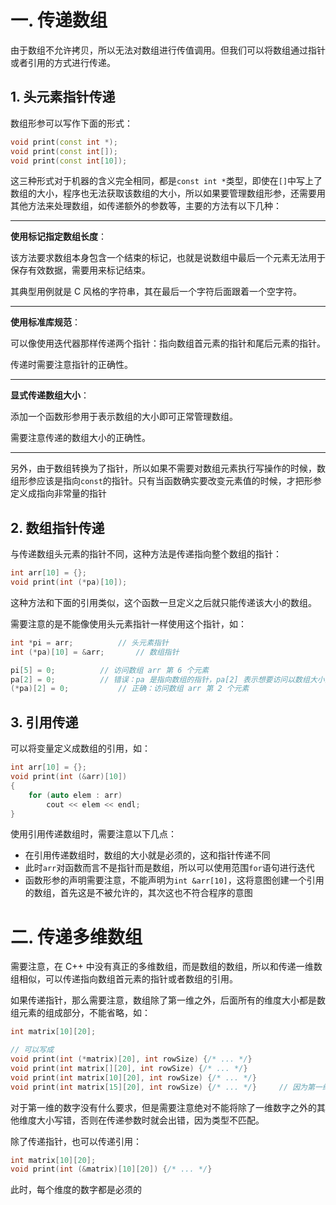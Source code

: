 # 一. 传递数组

由于数组不允许拷贝，所以无法对数组进行传值调用。但我们可以将数组通过指针或者引用的方式进行传递。

## 1. 头元素指针传递

数组形参可以写作下面的形式：

```c++
void print(const int *);
void print(const int[]);
void print(const int[10]);
```

这三种形式对于机器的含义完全相同，都是`const int *`类型，即使在`[]`中写上了数组的大小，程序也无法获取该数组的大小，所以如果要管理数组形参，还需要用其他方法来处理数组，如传递额外的参数等，主要的方法有以下几种：

****

**使用标记指定数组长度**：

该方法要求数组本身包含一个结束的标记，也就是说数组中最后一个元素无法用于保存有效数据，需要用来标记结束。

其典型用例就是 C 风格的字符串，其在最后一个字符后面跟着一个空字符。

****

**使用标准库规范**：

可以像使用迭代器那样传递两个指针：指向数组首元素的指针和尾后元素的指针。

传递时需要注意指针的正确性。

****

**显式传递数组大小**：

添加一个函数形参用于表示数组的大小即可正常管理数组。

需要注意传递的数组大小的正确性。

****

另外，由于数组转换为了指针，所以如果不需要对数组元素执行写操作的时候，数组形参应该是指向`const`的指针。只有当函数确实要改变元素值的时候，才把形参定义成指向非常量的指针



## 2. 数组指针传递

与传递数组头元素的指针不同，这种方法是传递指向整个数组的指针：

```c++
int arr[10] = {};
void print(int (*pa)[10]);
```

这种方法和下面的引用类似，这个函数一旦定义之后就只能传递该大小的数组。

需要注意的是不能像使用头元素指针一样使用这个指针，如：

```c++
int *pi = arr;			// 头元素指针
int (*pa)[10] = &arr;		// 数组指针

pi[5] = 0;			// 访问数组 arr 第 6 个元素
pa[2] = 0;			// 错误：pa 是指向数组的指针，pa[2] 表示想要访问以数组大小为单位的第 3 个元素，由于未定义，所以产生错误
(*pa)[2] = 0;			// 正确：访问数组 arr 第 2 个元素
```



## 3. 引用传递

可以将变量定义成数组的引用，如：

```c++
int arr[10] = {};
void print(int (&arr)[10])
{
    for (auto elem : arr)
        cout << elem << endl;
}
```

使用引用传递数组时，需要注意以下几点：

- 在引用传递数组时，数组的大小就是必须的，这和指针传递不同
- 此时`arr`对函数而言不是指针而是数组，所以可以使用范围`for`语句进行迭代
- 函数形参的声明需要注意，不能声明为`int &arr[10]`，这将意图创建一个引用的数组，首先这是不被允许的，其次这也不符合程序的意图



# 二. 传递多维数组

需要注意，在 C++ 中没有真正的多维数组，而是数组的数组，所以和传递一维数组相似，可以传递指向数组首元素的指针或者数组的引用。

如果传递指针，那么需要注意，数组除了第一维之外，后面所有的维度大小都是数组元素的组成部分，不能省略，如：

```c++
int matrix[10][20];

// 可以写成
void print(int (*matrix)[20], int rowSize) {/* ... */}
void print(int matrix[][20], int rowSize) {/* ... */}
void print(int matrix[10][20], int rowSize) {/* ... */}
void print(int matrix[15][20], int rowSize) {/* ... */} 	// 因为第一维度对传递的参数没有影响
```

对于第一维的数字没有什么要求，但是需要注意绝对不能将除了一维数字之外的其他维度大小写错，否则在传递参数时就会出错，因为类型不匹配。

除了传递指针，也可以传递引用：

```c++
int matrix[10][20];
void print(int (&matrix)[10][20]) {/* ... */}
```

此时，每个维度的数字都是必须的